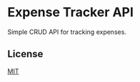 # Expense Tracker API

Simple CRUD API for tracking expenses.

## License

[MIT](https://raw.githubusercontent.com/LaplaceXD/ExpenseTrackerAPI/main/LICENSE)
